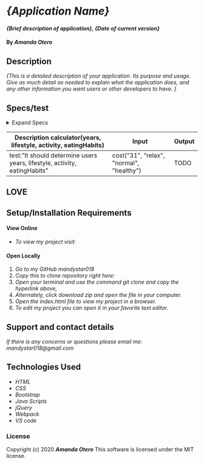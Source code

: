 # _{Application Name}_

#### _{Brief description of application}, {Date of current version}_

#### By _**Amanda Otero**_

## Description

_{This is a detailed description of your application. Its purpose and usage.  Give as much detail as needed to explain what the application does, and any other information you want users or other developers to have. }_

## Specs/test

<details>
  <summary>Expand Specs</summary>
  <table>
    <tr>
      <th>Description</th>
      <th>Test</th>
      <th>Input</th>
      <th>Output</th>
      <th>Completed</th>
    </tr>
    <tr>
      <td>calculator(years, lifestlye)</td>
      <td>It should correctly....</td>
      <td>new Player("Mandy")</td>
      <td>player.name === "Mandy"</td>
      <td>False</td>
    </tr>
  </table>
</details>

| Description calculator(years, lifestyle, activity, eatingHabits)        	| Input                           	| Output 	|
|--------------------------------------------------------------------------	|---------------------------------	|--------	|
| test:"It should determine users years, lifestyle, activity, eatingHabits"	| cost("31", "relax", "normal", "healthy")      	| TODO    	|

<h2>LOVE</h2>


## Setup/Installation Requirements

#### View Online
* _To view my project visit:_

#### Open Locally
1. _Go to my GitHub mandystar018_
2. _Copy this to clone repository right here:_
3. _Open your terminal and use the command git clone and copy the hyperlink above,_
3. _Alternately, click download zip and open the file in your computer._
4. _Open the index.html file to view my project in a browser._
5. _To edit my project you can open it in your favorite text editor._


## Support and contact details

_If there is any concerns or questions please email me: mandystar018@gmail.com_

## Technologies Used

* _HTML_
* _CSS_
* _Bootstrap_
* _Java Scripts_
* _jQuery_
* _Webpack_
* _VS code_

### License

Copyright (c) 2020 **_Amanda Otero_**
This software is licensed under the MIT license.
